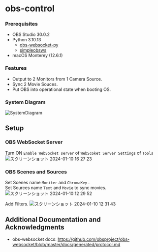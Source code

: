 # obs-control

### Prerequisites

- OBS Studio 30.0.2
- Python 3.10.13
    - [obs-websocket-py](https://github.com/Elektordi/obs-websocket-py)
    - [simpleobsws](https://github.com/IRLToolkit/simpleobsws)
- macOS Monterey (12.6.1)

### Features

- Output to 2 Monitors from 1 Camera Source.
- Sync 2 Movie Souces.
- Put OBS into operational state when booting OS.

### System Diagram

![SystemDiagram](https://github.com/tomoya-ntticc/obs-control/assets/94507251/17d21309-7441-4be7-aa94-b821e37f03c3)

## Setup

### OBS WebSocket Server

Turn ON `Enable WebSocket server` of `WebScoket Server Settings` of `Tools`
![スクリーンショット 2024-01-10 16 27 23](https://github.com/tomoya-ntticc/obs-control/assets/94507251/61e7822d-f76d-4ed3-9b07-d2fff31d779e)

### OBS Scenes and Sources

Set Scenes name `Moniter` and `ChromaKey` .  
Set Sources name `Text` and `Movie` to sync movies.
![スクリーンショット 2024-01-10 12 29 52](https://github.com/tomoya-ntticc/obs-control/assets/94507251/96fe2b2f-6db3-4bde-a3b2-0e8f3d40ed2f)

Add Filters.
![スクリーンショット 2024-01-10 12 31 43](https://github.com/tomoya-ntticc/obs-control/assets/94507251/2e2208f6-c517-4b10-9782-9a429bb41459)


## Additional Documentation and Acknowledgments

* obs-websocket docs: https://github.com/obsproject/obs-websocket/blob/master/docs/generated/protocol.md
